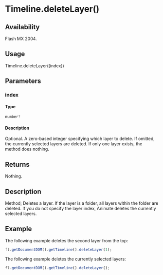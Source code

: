 # Timeline.deleteLayer()

## Availability

Flash MX 2004.

## Usage

Timeline.deleteLayer([index])

## Parameters

### **index**

#### Type

```typescript
number?
```

#### Description

Optional. A zero-based integer specifying which layer to delete. If omitted, the currently selected layers are deleted. If only one layer exists, the method does nothing.

## Returns

Nothing.

## Description

Method; Deletes a layer. If the layer is a folder, all layers within the folder are deleted. If you do not specify the layer index, Animate deletes the currently selected layers.

## Example

The following example deletes the second layer from the top:

```javascript
fl.getDocumentDOM().getTimeline().deleteLayer(1);
```

The following example deletes the currently selected layers:

```javascript
fl.getDocumentDOM().getTimeline().deleteLayer();
```
